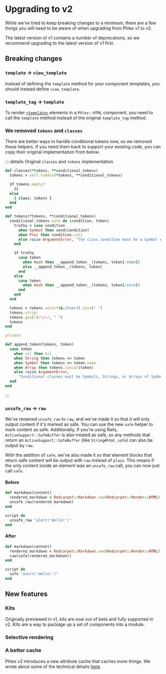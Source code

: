 # Upgrading to v2

While we’ve tried to keep breaking changes to a minimum, there are a few things you will need to be aware of when upgrading from Phlex v1 to v2.

The latest version of v1 contains a number of deprecations, so we recommend upgrading to the latest version of v1 first.

## Breaking changes

### `template` → `view_template`

Instead of defining the `template` method for your component templates, you should instead define `view_template`.

### `template_tag` → `template`

To render [`<template>`](https://developer.mozilla.org/en-US/docs/Web/HTML/Element/template) elements in a `Phlex::HTML` component, you need to call the `template` method instead of the original `template_tag` method.

### We removed `tokens` and `classes`

There are better ways to handle conditional tokens now, so we removed these helpers. If you need them back to support your existing code, you can copy their original implementation from below.

::: details Original `classes` and `tokens` implementation

```ruby
def classes(*tokens, **conditional_tokens)
  tokens = self.tokens(*tokens, **conditional_tokens)

  if tokens.empty?
    {}
  else
    { class: tokens }
  end
end

def tokens(*tokens, **conditional_tokens)
  conditional_tokens.each do |condition, token|
    truthy = case condition
      when Symbol then send(condition)
      when Proc then condition.call
      else raise ArgumentError, "The class condition must be a Symbol or a Proc."
    end

    if truthy
      case token
        when Hash then __append_token__(tokens, token[:then])
        else __append_token__(tokens, token)
      end
    else
      case token
        when Hash then __append_token__(tokens, token[:else])
      end
    end
  end

  tokens = tokens.select(&:itself).join(" ")
  tokens.strip!
  tokens.gsub!(/\s+/, " ")
  tokens
end

private

def append_token(tokens, token)
  case token
    when nil then nil
    when String then tokens << token
    when Symbol then tokens << token.name
    when Array then tokens.concat(token)
    else raise ArgumentError,
      "Conditional classes must be Symbols, Strings, or Arrays of Symbols or Strings."
  end
end
```

:::

### `unsafe_raw` → `raw`

We've renamed `unsafe_raw` to `raw`, and we've made it so that it will only output content if it's marked as safe. You can use the new `safe` helper to mark content as safe. Additionally, if you're using Rails, `ActiveSupport::SafeBuffer` is also treated as safe, so any methods that return an `ActiveSupport::SafeBuffer` (like `String#html_safe`) can also be output by `raw`.

With the addition of `safe`, we've also made it so that element blocks that return safe content will be output with `raw` instead of `plain`. This means if the only content inside an element was an `unsafe_raw` call, you can now just call `safe`.

#### Before
```ruby
def markdown(content)
  rendered_markdown = Redcarpet::Markdown.new(Redcarpet::Render::HTML).render(content)
  unsafe_raw(rendered_markdown)
end
```
```ruby
script do
  unsafe_raw "alert('Hello!')"
end
```

#### After
```ruby
def markdown(content)
  rendered_markdown = Redcarpet::Markdown.new(Redcarpet::Render::HTML).render(content)
  raw(safe(rendered_markdown))
end
```
```ruby
script do
  safe "alert('Hello!')"
end
```

## New features

### Kits

Originally previewed in v1, kits are now out of beta and fully supported in v2. Kits are a way to package up a set of components into a module.

### Selective rendering

### A better cache

Phlex v2 introduces a new attribute cache that caches more things. We wrote about some of the technical details [here](/design/caching).
